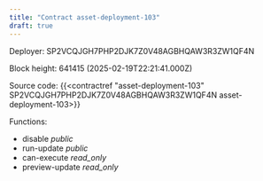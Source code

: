 ```yaml
---
title: "Contract asset-deployment-103"
draft: true
---
```

Deployer: SP2VCQJGH7PHP2DJK7Z0V48AGBHQAW3R3ZW1QF4N


 



Block height: 641415 (2025-02-19T22:21:41.000Z)

Source code: {{<contractref "asset-deployment-103" SP2VCQJGH7PHP2DJK7Z0V48AGBHQAW3R3ZW1QF4N asset-deployment-103>}}

Functions:

* disable _public_
* run-update _public_
* can-execute _read_only_
* preview-update _read_only_
